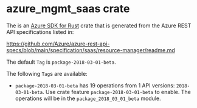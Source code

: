 # azure_mgmt_saas crate

The is an [Azure SDK for Rust](https://github.com/Azure/azure-sdk-for-rust) crate that is generated from the Azure REST API specifications listed in:

https://github.com/Azure/azure-rest-api-specs/blob/main/specification/saas/resource-manager/readme.md

The default `Tag` is `package-2018-03-01-beta`.

The following `Tag`s are available:

- `package-2018-03-01-beta` has 19 operations from 1 API versions: `2018-03-01-beta`. Use crate feature `package-2018-03-01-beta` to enable. The operations will be in the `package_2018_03_01_beta` module.